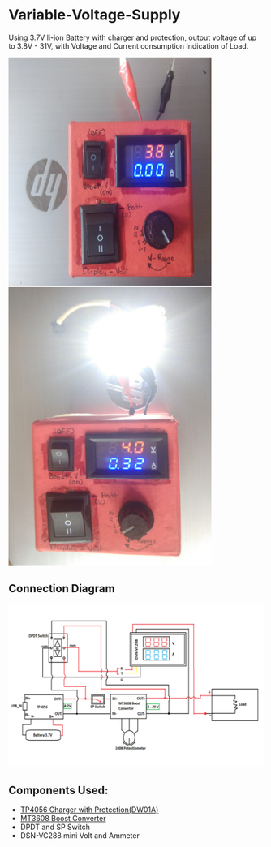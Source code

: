 # Variable-Voltage-Supply
Using 3.7V li-ion Battery with charger and protection, output voltage of up to 3.8V - 31V, with Voltage and Current consumption Indication of Load.

![](https://github.com/anoopcc99/Variable-Voltage-Supply/blob/main/Diagram/VSupply1.jpg)
![](https://github.com/anoopcc99/Variable-Voltage-Supply/blob/main/Diagram/VSupply2.jpg)

## Connection Diagram
![](https://github.com/anoopcc99/Variable-Voltage-Supply/blob/main/Diagram/Variable_Supply1.jpg)

## Components Used:
* [TP4056 Charger with Protection(DW01A)](https://uca8f65655a568684f25cebb803e.dl.dropboxusercontent.com/cd/0/inline2/BBx37ek01HWHPLkmEaZQFwq-ahPXSVn02EvS1ULSSmxdpQen2iUyHD_pqOkWoiKZTcCpAmc8v4L0oTuxdvE6laOYG6k4bXMN9vLoEs4m9FwHkFhhzvKbFn_gh8kRkhfalJIa_C62Ru197J4GUHvi9-oJ0JSI600ZgR6SzCylNYMsinUUgQiwM84OD4gM857yduQdKDlPSy0D6SoObi9FyIQdhFF0BvbEjNd5TpjiVpW94YKR_6lHCXa5vj45G_uSN3N2OgqehDDTLaPUxwHC-cBHcD4MFVwLQPqCshVVeTNnr5uAS5M8mBm5sXtQg53PblaHETCASf-PZTSnKEnDvXYP/file#)
* [MT3608 Boost Converter](https://datasheetspdf.com/pdf-file/909246/AEROSEMI/MT3608/1)
* DPDT and SP Switch
* DSN-VC288 mini Volt and Ammeter
